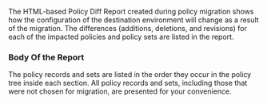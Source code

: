 The HTML-based Policy Diff Report created during policy migration shows how the configuration of the destination environment will change as a result of the migration. The differences (additions, deletions, and revisions) for each of the impacted policies and policy sets are listed in the report.

### Body Of the Report

The policy records and sets are listed in the order they occur in the policy tree inside each section. All policy records and sets, including those that were not chosen for migration, are presented for your convenience.
